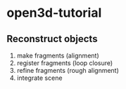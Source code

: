 # open3d-tutorial

## Reconstruct objects

1. make fragments (alignment)
2. register fragments (loop closure)
3. refine fragments (rough alignment)
4. integrate scene